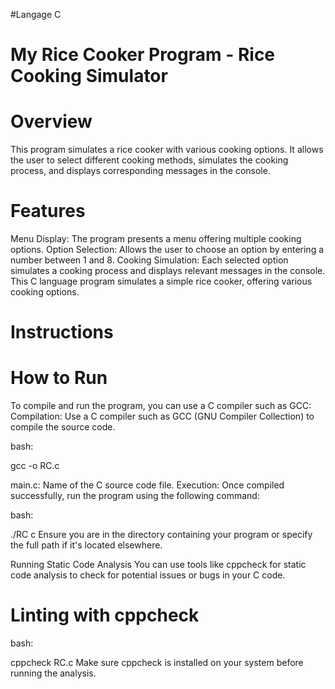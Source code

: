 #Langage C

# My Rice Cooker Program - Rice Cooking Simulator

# Overview

This program simulates a rice cooker with various cooking options. It allows the user to select different cooking methods, simulates the cooking process, and displays corresponding messages in the console.

# Features

Menu Display: The program presents a menu offering multiple cooking options.
Option Selection: Allows the user to choose an option by entering a number between 1 and 8.
Cooking Simulation: Each selected option simulates a cooking process and displays relevant messages in the console.
This C language program simulates a simple rice cooker, offering various cooking options.

# Instructions
# How to Run

To compile and run the program, you can use a C compiler such as GCC:
Compilation: Use a C compiler such as GCC (GNU Compiler Collection) to compile the source code.

bash:

gcc -o RC.c

main.c: Name of the C source code file.
Execution: Once compiled successfully, run the program using the following command:

bash:

./RC c
Ensure you are in the directory containing your program or specify the full path if it's located elsewhere.

Running Static Code Analysis
You can use tools like cppcheck for static code analysis to check for potential issues or bugs in your C code.

# Linting with cppcheck

bash:

cppcheck RC.c
Make sure cppcheck is installed on your system before running the analysis.
